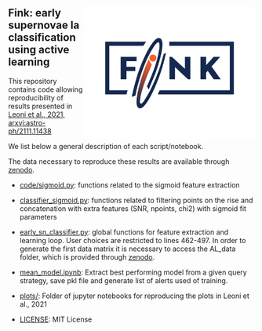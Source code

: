 # <img align="right" src="docs/images/Fink_PrimaryLogo_WEB.png" width="350"> 

## Fink: early supernovae Ia classification using active learning

This repository contains code allowing reproducibility of results presented in [Leoni et al., 2021, arxvi:astro-ph/2111.11438](https://arxiv.org/abs/2111.11438)

We list below a general description of each script/notebook. 

The data necessary to reproduce these results are available through [zenodo](https://zenodo.org/record/5645609#.YcD3przMJNg).

- [code/sigmoid.py](https://github.com/emilleishida/fink_sn_activelearning/blob/master/code/sigmoid.py): 
    functions related to the sigmoid feature extraction
    
- [classifier_sigmoid.py](https://github.com/emilleishida/fink_sn_activelearning/blob/master/code/classifier_sigmoid.py): 
    functions related to filtering points on the rise and concatenation with extra features (SNR, npoints, chi2) with sigmoid fit parameters

- [early_sn_classifier.py](https://github.com/emilleishida/fink_sn_activelearning/blob/master/code/early_sn_classifier.py):
    global functions for feature extraction and learning loop. 
    User choices are restricted to lines 462-497.
    In order to generate the first data matrix it is necessary to access the AL_data folder, which is provided through [zenodo](https://zenodo.org/record/5645609#.YcD3przMJNg).
    
- [mean_model.ipynb](https://github.com/emilleishida/fink_sn_activelearning/blob/master/code/mean_model.ipynb):
    Extract best performing model from a given query strategy, save pkl file and generate list of alerts used of training.
    
- [plots/](https://github.com/emilleishida/fink_sn_activelearning/tree/master/code/plots):
    Folder of jupyter notebooks for reproducing the plots in Leoni et al., 2021
    
- [LICENSE]():
    MIT License